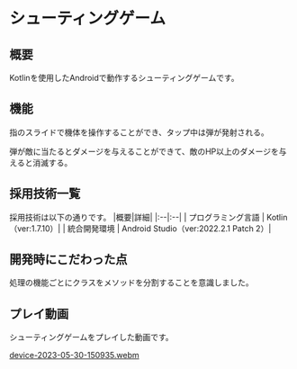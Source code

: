 # シューティングゲーム
## 概要
Kotlinを使用したAndroidで動作するシューティングゲームです。

## 機能
指のスライドで機体を操作することができ、タップ中は弾が発射される。

弾が敵に当たるとダメージを与えることができて、敵のHP以上のダメージを与えると消滅する。

## 採用技術一覧
採用技術は以下の通りです。
|概要|詳細|
|:--|:--|
| プログラミング言語 | Kotlin（ver:1.7.10）|
| 統合開発環境 | Android Studio（ver:2022.2.1 Patch 2）|

## 開発時にこだわった点
処理の機能ごとにクラスをメソッドを分割することを意識しました。

## プレイ動画
シューティングゲームをプレイした動画です。

[device-2023-05-30-150935.webm](https://github.com/b-forme-tomonari/Shooting/assets/106940016/4e58cf58-d68e-49b7-adf5-cafa8ee8f409)




